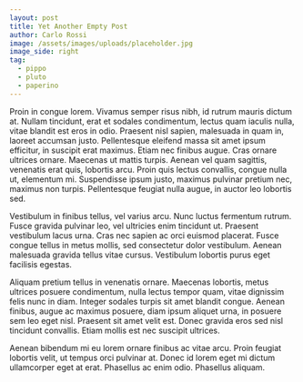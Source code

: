 ```yaml
---
layout: post
title: Yet Another Empty Post
author: Carlo Rossi
image: /assets/images/uploads/placeholder.jpg
image_side: right
tag:
  - pippo
  - pluto
  - paperino
---
```

Proin in congue lorem. Vivamus semper risus nibh, id rutrum mauris dictum at. Nullam tincidunt, erat et sodales condimentum, lectus quam iaculis nulla, vitae blandit est eros in odio. Praesent nisl sapien, malesuada in quam in, laoreet accumsan justo. Pellentesque eleifend massa sit amet ipsum efficitur, in suscipit erat maximus. Etiam nec finibus augue. Cras ornare ultrices ornare. Maecenas ut mattis turpis. Aenean vel quam sagittis, venenatis erat quis, lobortis arcu. Proin quis lectus convallis, congue nulla ut, elementum mi. Suspendisse ipsum justo, maximus pulvinar pretium nec, maximus non turpis. Pellentesque feugiat nulla augue, in auctor leo lobortis sed.

Vestibulum in finibus tellus, vel varius arcu. Nunc luctus fermentum rutrum. Fusce gravida pulvinar leo, vel ultricies enim tincidunt ut. Praesent vestibulum lacus urna. Cras nec sapien ac orci euismod placerat. Fusce congue tellus in metus mollis, sed consectetur dolor vestibulum. Aenean malesuada gravida tellus vitae cursus. Vestibulum lobortis purus eget facilisis egestas.

Aliquam pretium tellus in venenatis ornare. Maecenas lobortis, metus ultrices posuere condimentum, nulla lectus tempor quam, vitae dignissim felis nunc in diam. Integer sodales turpis sit amet blandit congue. Aenean finibus, augue ac maximus posuere, diam ipsum aliquet urna, in posuere sem leo eget nisl. Praesent sit amet velit est. Donec gravida eros sed nisl tincidunt convallis. Etiam mollis est nec suscipit ultrices.

Aenean bibendum mi eu lorem ornare finibus ac vitae arcu. Proin feugiat lobortis velit, ut tempus orci pulvinar at. Donec id lorem eget mi dictum ullamcorper eget at erat. Phasellus ac enim odio. Phasellus aliquam.